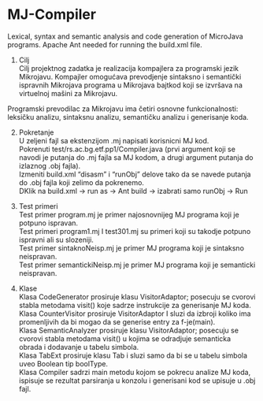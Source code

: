 # MJ-Compiler
 Lexical, syntax and semantic analysis and code generation of MicroJava programs.
Apache Ant needed for running the build.xml file.  

1.	Cilj  
Cilj projektnog zadatka je realizacija kompajlera za programski jezik Mikrojavu. Kompajler omogućava prevodjenje sintaksno i semantički ispravnih Mikrojava programa u Mikrojava bajtkod koji se izvršava na virtuelnoj mašini za Mikrojavu.  
  
Programski prevodilac za Mikrojavu ima četiri osnovne funkcionalnosti: leksičku analizu, sintaksnu analizu, semantičku analizu i generisanje koda.  
  
2.	Pokretanje  
U zeljeni fajl sa ekstenzijom .mj napisati korisnicni MJ kod.  
Pokrenuti test/rs.ac.bg.etf.pp1/Compiler.java (prvi argument koji se navodi je putanja do .mj fajla sa MJ kodom, a drugi argument putanja do izlaznog .obj fajla).  
Izmeniti build.xml “disasm” i “runObj” delove tako da se navede putanja do .obj fajla koji zelimo da pokrenemo.  
DKlik na build.xml -> run as -> Ant build -> izabrati samo runObj -> Run  
  
3.	Test primeri  
Test primer program.mj je primer najosnovnijeg MJ programa koji je potpuno ispravan.  
Test primeri program1.mj I test301.mj su primeri koji su takodje potpuno ispravni ali su slozeniji.  
Test primer sintaknoNeisp.mj je primer MJ programa koji je sintaksno neispravan.  
Test primer semantickiNeisp.mj je primer MJ programa koji je semanticki neispravan.  
  
4.	Klase  
Klasa CodeGenerator prosiruje klasu VisitorAdaptor; posecuju se cvorovi stabla metodama visit() koje sadrze instrukcije za generisanje MJ koda.  
Klasa CounterVisitor prosiruje VisitorAdaptor I sluzi da izbroji koliko ima promenljivih da bi mogao da se generise entry za f-je(main).  
Klasa SemanticAnalyzer prosiruje klasu VisitorAdaptor; posecuju se cvorovi stabla metodama visit() u kojima se odradjuje semanticka obrada i dodavanje u tabelu simbola.  
Klasa TabExt prosiruje klasu Tab i sluzi samo da bi se u tabelu simbola uveo Boolean tip boolType.  
Klasa Compiler sadrzi main metodu kojom se pokrecu analize MJ koda, ispisuje se rezultat parsiranja u konzolu i generisani kod se upisuje u .obj fajl.  
  
